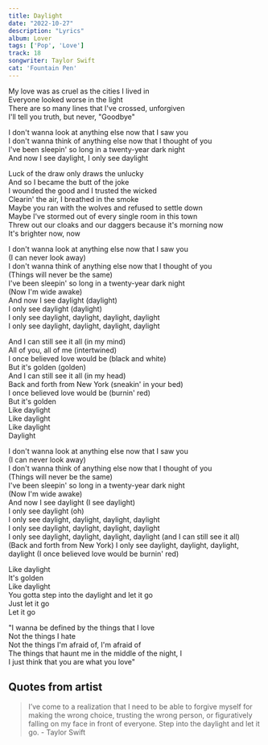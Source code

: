 ```yaml
---
title: Daylight
date: "2022-10-27"
description: "Lyrics"
album: Lover
tags: ['Pop', 'Love']
track: 18
songwriter: Taylor Swift
cat: 'Fountain Pen'
---
```

<p className="verse-one">
My love was as cruel as the cities I lived in <br />
Everyone looked worse in the light <br />
There are so many lines that I've crossed, unforgiven <br />
I'll tell you truth, but never, "Goodbye" <br />
</p>
<p className="chorus">
I don't wanna look at anything else now that I saw you <br />
I don't wanna think of anything else now that I thought of you <br />
I've been sleepin' so long in a twenty-year dark night <br />
And now I see daylight, I only see daylight <br />
</p>
<p className="verse-two">
Luck of the draw only draws the unlucky <br />
And so I became the butt of the joke <br />
I wounded the good and I trusted the wicked <br />
Clearin' the air, I breathed in the smoke <br />
Maybe you ran with the wolves and refused to settle down <br />
Maybe I've stormed out of every single room in this town <br />
Threw out our cloaks and our daggers because it's morning now <br />
It's brighter now, now <br />
</p>
<p className="chorus">
I don't wanna look at anything else now that I saw you <br />
(I can never look away) <br />
I don't wanna think of anything else now that I thought of you <br />
(Things will never be the same) <br />
I've been sleepin' so long in a twenty-year dark night <br />
(Now I'm wide awake) <br />
And now I see daylight (daylight) <br />
I only see daylight (daylight) <br />
I only see daylight, daylight, daylight, daylight <br />
I only see daylight, daylight, daylight, daylight <br />
</p>
<p className="bridge">
And I can still see it all (in my mind) <br />
All of you, all of me (intertwined) <br />
I once believed love would be (black and white) <br />
But it's golden (golden) <br />
And I can still see it all (in my head) <br />
Back and forth from New York (sneakin' in your bed) <br />
I once believed love would be (burnin' red) <br />
But it's golden <br />
Like daylight <br />
Like daylight <br />
Like daylight <br />
Daylight <br />
</p>
<p className="chorus">
I don't wanna look at anything else now that I saw you <br />
(I can never look away) <br />
I don't wanna think of anything else now that I thought of you <br />
(Things will never be the same) <br />
I've been sleepin' so long in a twenty-year dark night <br />
(Now I'm wide awake) <br />
And now I see daylight (I see daylight) <br />
I only see daylight (oh) <br />
I only see daylight, daylight, daylight, daylight <br />
I only see daylight, daylight, daylight, daylight <br />
I only see daylight, daylight, daylight, daylight (and I can still see it all) <br />
(Back and forth from New York)
I only see daylight, daylight, daylight, daylight (I once believed love would be burnin' red) <br />
</p>
<p className="outro">
Like daylight <br />
It's golden <br />
Like daylight <br />
You gotta step into the daylight and let it go <br />
Just let it go <br />
Let it go <br />
</p>
<p className="spoken">
"I wanna be defined by the things that I love <br />
Not the things I hate <br />
Not the things I'm afraid of, I'm afraid of <br />
The things that haunt me in the middle of the night, I <br />
I just think that you are what you love" <br />
</p>

## Quotes from artist

<blockquote>
I’ve come to a realization that I need to be able to forgive myself for making the wrong choice, trusting the wrong person, or figuratively falling on my face in front of everyone. Step into the daylight and let it go. - Taylor Swift
</blockquote>